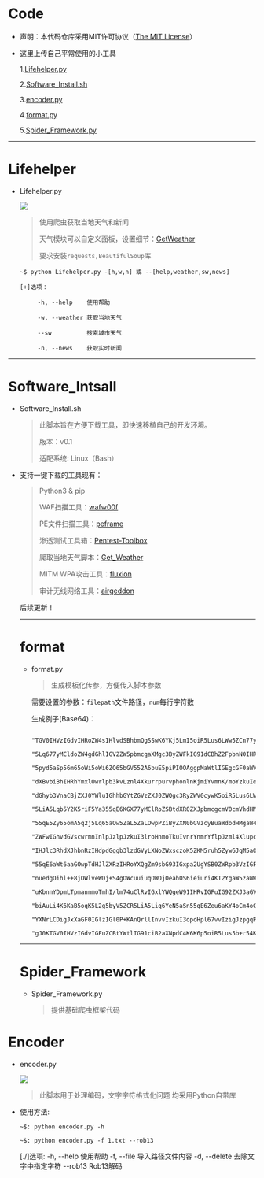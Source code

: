 # Code

* 声明：本代码仓库采用MIT许可协议（[The MIT License](https://github.com/whitejoce/Code/blob/main/LICENSE)）

* 这里上传自己平常使用的小工具

  1.[Lifehelper.py](https://github.com/whitejoce/Code/blob/main/README.md#lifehelper)
  
  2.[Software_Install.sh](https://github.com/whitejoce/Code#software_intsall)
  
  3.[encoder.py](https://github.com/whitejoce/Code#Encoder)
 
  4.[format.py](https://github.com/whitejoce/Code#format)

  5.[Spider_Framework.py](https://github.com/whitejoce/Code#Spider_Framework)

 * * *

# Lifehelper

* Lifehelper.py
 
    <p align="left">
      <a href="https://docs.python.org/3/download.html">
        <img src="https://img.shields.io/badge/Python-3.x-green.svg">
      </a>
    </p> 

   > 使用爬虫获取当地天气和新闻
   > 
   > 天气模块可以自定义面板，设置细节：[GetWeather](https://github.com/whitejoce/Get_Weather)
   >
   >要求安装`requests,BeautifulSoup`库
   
  `~$ python Lifehelper.py -[h,w,n] 或 --[help,weather,sw,news]` 
      
      [+]选项：
   
           -h, --help    使用帮助
       
           -w, --weather 获取当地天气
       
           --sw          搜索城市天气
       
           -n, --news    获取实时新闻

* * *

# Software_Intsall
 
 * Software_Install.sh
    
    >此脚本旨在方便下载工具，即快速移植自己的开发环境。
    >
    >版本：v0.1
    >
    >适配系统: Linux（Bash）

 
 * 支持一键下载的工具现有：
       
   >Python3 & pip
   >
   >WAF扫描工具：[wafw00f](https://github.com/EnableSecurity/wafw00f)
   >
   >PE文件扫描工具：[peframe](https://github.com/guelfoweb/peframe)
   >
   >渗透测试工具箱：[Pentest-Toolbox](https://github.com/whitejoce/Pentest_Toolbox)   
   >    
   >爬取当地天气脚本：[Get_Weather](https://github.com/whitejoce/Get_Weather)
   >    
   >MITM WPA攻击工具：[fluxion](https://github.com/FluxionNetwork/fluxion)
   >
   >审计无线网络工具：[airgeddon](https://github.com/v1s1t0r1sh3r3/airgeddon)

   后续更新！
   
   * * *
   
   # format
   
   * format.py
   
       > 生成模板化传参，方便传入脚本参数
   
       需要设置的参数：`filepath`文件路径，`num`每行字符数
       
       生成例子(Base64)：
                
                "TGV0IHVzIGdvIHRoZW4sIHlvdSBhbmQgSSwK6YKj5LmI5oiR5Lus6LWw5ZCn77yM5L2g5oiR5Lik5Liq",
                "5Lq677yMCldoZW4gdGhlIGV2ZW5pbmcgaXMgc3ByZWFkIG91dCBhZ2FpbnN0IHRoZSBza3kK5q2j5b2T",
                "5pyd5aSp56m65oWi5oWi6ZO65bGV552A6buE5piPIOOAggpMaWtlIGEgcGF0aWVudCBldGhlcml6ZWQg",
                "dXBvbiBhIHRhYmxlOwrlpb3kvLznl4XkurrpurvphonlnKjmiYvmnK/moYzkuIo7CkxldCB1cyBnbywg",
                "dGhyb3VnaCBjZXJ0YWluIGhhbGYtZGVzZXJ0ZWQgc3RyZWV0cywK5oiR5Lus6LWw5ZCn77yM56m/6L+H",
                "5LiA5Lqb5Y2K5riF5Ya355qE6KGX77yMClRoZSBtdXR0ZXJpbmcgcmV0cmVhdHMK6YKj5YS/5LyR5oap",
                "55qE5Zy65omA5q2j5Lq65aOw5ZaL5ZaLOwpPZiByZXN0bGVzcyBuaWdodHMgaW4gb25lLW5pZ2h0IGNo",
                "ZWFwIGhvdGVscwrmnInlpJzlpJzkuI3lroHnmoTkuIvnrYnmrYflpJzml4XlupcuCkFuZCBzYXdkdXN0",
                "IHJlc3RhdXJhbnRzIHdpdGggb3lzdGVyLXNoZWxsczoK5ZKM5ruh5Zyw6JqM5aOz55qE6ZO66ZSv5pyr",
                "55qE6aWt6aaGOwpTdHJlZXRzIHRoYXQgZm9sbG93IGxpa2UgYSB0ZWRpb3VzIGFyZ3VtZW50Cuihl+i/",
                "nuedgOihl++8jOWlveWDj+S4gOWcuuiuqOWOjOeahOS6ieiuri4KT2YgaW5zaWRpb3VzIGludGVudArl",
                "uKbnnYDpmLTpmannmoTmhI/lm74uClRvIGxlYWQgeW91IHRvIGFuIG92ZXJ3aGVsbWluZyBxdWVzdGlv",
                "biAuLi4K6KaB5oqK5L2g5byV5ZCR5LiA5Liq6YeN5aSn55qE6Zeu6aKY4oCm4oCmCk9oLCBkbyBub3Qg",
                "YXNrLCDigJxXaGF0IGlzIGl0P+KAnQrllInvvIzkuI3opoHpl67vvIzigJzpgqPmmK/ku4DkuYjvvJ/i",
                "gJ0KTGV0IHVzIGdvIGFuZCBtYWtlIG91ciB2aXNpdC4K6K6p5oiR5Lus5b+r54K55Y675YGa5a6i44CC",
   
   * * *
   
   # Spider_Framework
   
   * Spider_Framework.py
   
     > 提供基础爬虫框架代码
       
       
  # Encoder

  * encoder.py
 
      <p align="left">
         <a href="https://docs.python.org/3/download.html">
             <img src="https://img.shields.io/badge/Python-3.x-green.svg">
           </a>
      </p>
    
     > 此脚本用于处理编码，文字字符格式化问题
     > 均采用Python自带库


   *   使用方法:

       `~$: python encoder.py -h`

       `~$: python encoder.py -f 1.txt --rob13`
     
       [./]选项:
          -h, --help    使用帮助
          -f, --file    导入路径文件内容
          -d, --delete  去除文字中指定字符
          --rob13       Rob13解码


